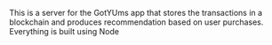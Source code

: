This is a server for the GotYUms app that stores the transactions in a blockchain and produces recommendation based on user purchases. Everything is built using Node
